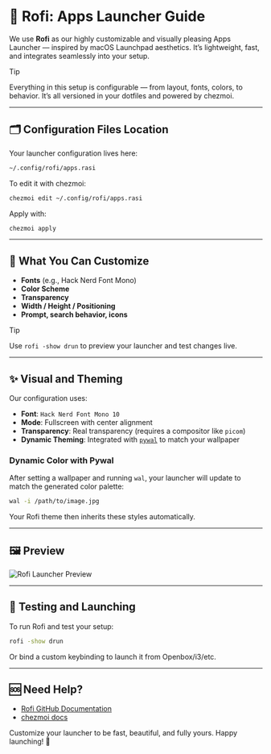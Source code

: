 # 🚀 Rofi: Apps Launcher Guide

We use **Rofi** as our highly customizable and visually pleasing Apps Launcher — inspired by macOS Launchpad aesthetics. It’s lightweight, fast, and integrates seamlessly into your setup.

> [!TIP]
> Everything in this setup is configurable — from layout, fonts, colors, to behavior. It’s all versioned in your dotfiles and powered by chezmoi.

---

## 🗂️ Configuration Files Location

Your launcher configuration lives here:

```sh
~/.config/rofi/apps.rasi
```

To edit it with chezmoi:

```sh
chezmoi edit ~/.config/rofi/apps.rasi
```

Apply with:

```sh
chezmoi apply
```

---

## 🔧 What You Can Customize

- **Fonts** (e.g., Hack Nerd Font Mono)
- **Color Scheme**
- **Transparency**
- **Width / Height / Positioning**
- **Prompt, search behavior, icons**

> [!TIP]
> Use `rofi -show drun` to preview your launcher and test changes live.

---

## ✨ Visual and Theming

Our configuration uses:

- **Font**: `Hack Nerd Font Mono 10`
- **Mode**: Fullscreen with center alignment
- **Transparency**: Real transparency (requires a compositor like `picom`)
- **Dynamic Theming**: Integrated with [`pywal`](https://github.com/dylanaraps/pywal) to match your wallpaper

### Dynamic Color with Pywal

After setting a wallpaper and running `wal`, your launcher will update to match the generated color palette:

```sh
wal -i /path/to/image.jpg
```

Your Rofi theme then inherits these styles automatically.

---

## 🖼️ Preview

![Rofi Launcher Preview](path/to/preview/image.png)

---

## 🧪 Testing and Launching

To run Rofi and test your setup:

```sh
rofi -show drun
```

Or bind a custom keybinding to launch it from Openbox/i3/etc.

---

## 🆘 Need Help?

- [Rofi GitHub Documentation](https://github.com/davatorium/rofi)
- [chezmoi docs](https://www.chezmoi.io/)

Customize your launcher to be fast, beautiful, and fully yours. Happy launching! 🚀
